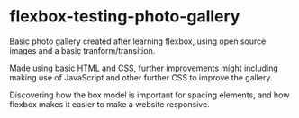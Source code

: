 # flexbox-testing-photo-gallery
Basic photo gallery created after learning flexbox, using open source images and a basic tranform/transition.

Made using basic HTML and CSS, further improvements might including making use of JavaScript and other further CSS to improve the gallery.

Discovering how the box model is important for spacing elements, and how flexbox makes it easier to make a website responsive.
